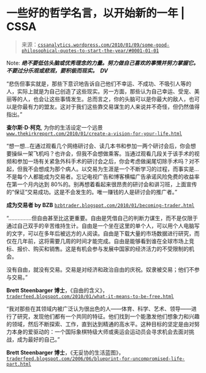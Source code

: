 <!--yml

category: 未分类

date: 2024-05-12 18:37:56

-->

# 一些好的哲学名言，以开始新的一年 | CSSA

> 来源：[`cssanalytics.wordpress.com/2010/01/09/some-good-philosophical-quotes-to-start-the-year/#0001-01-01`](https://cssanalytics.wordpress.com/2010/01/09/some-good-philosophical-quotes-to-start-the-year/#0001-01-01)

Note: ***绝不要低估头脑或优秀理念的力量。努力做自己喜欢的事情并努力掌握它。不要过分乐观或悲观，要积极而现实。  DV***

“悲伤但事实就是，那些下意识地告诉自己他们不幸运、不成功、不吸引人等的人，实际上就是为自己创造了这些现实。另一方面，那些认为自己幸运、受宠、美丽等的人，也会让这些事情发生。总而言之，你的头脑可以是你最大的敌人，也可以是你最有力的盟友。这对于我们这些靠交易谋生的人来说并不奇怪，但仍然值得指出。”

**查尔斯·D·柯克**, 为你的生活设定一个远景 [`www.thekirkreport.com/2010/01/create-a-vision-for-your-life.html`](http://www.thekirkreport.com/2010/01/create-a-vision-for-your-life.html)

“想一想...在通过观看几个网络研讨会、读几本书和参加一两个研讨会后，你会想要操纵一架飞机吗？也许会，但我不会想做乘客。当通过观看几段关于该手术的视频和参加一场有关紧急外科手术的研讨会之后，你会考虑做阑尾切除手术吗？对不起，但我不会想成为那个病人。以交易为生涯是一个不断学习的过程，而事实是... 不是每个人都能成为交易者。忘记电视广告和博客横幅广告承诺风险免费的收益率在第一个月内达到 80%的。别再想着看起来很昂贵的研讨会和讲习班，上面宣传的“保证”交易成功。这是不会发生的。唯一赚钱的人是研讨会的推广者。”

**成为交易者 by BZB** [`bzbtrader.blogspot.com/2010/01/becoming-trader.html`](http://bzbtrader.blogspot.com/2010/01/becoming-trader.html)

“……………但自由甚至比这更重要。自由是凭借自己的判断力谋生，而不是仅限于通过自己双手的辛苦维持生计。自由是一个坐在这里的单个人，可以用个人电脑写的文字，可以在多年后被远方的人阅读。自由是下载大量的市场数据进行研究，而仅在几年前，这将需要几周的时间才能完成。自由是能够看到谁在全球市场上竞标、报价、购买和销售。这是有机会参与发展中国家的经济活力的不受限制的机会。

没有自由，就没有交易。交易是对经济和政治自由的庆祝。奴隶被交易；他们不参与交易。”

**Brett Steenbarger 博士**，《自由的含义》，[`traderfeed.blogspot.com/2010/01/what-it-means-to-be-free.html`](http://traderfeed.blogspot.com/2010/01/what-it-means-to-be-free.html)

“我对那些在其领域内被广泛认为很出色的人——体育、科学、艺术、领导——进行了研究，发现他们都有一个共同的特征。他们找到一个能激发他们想象力和兴趣的领域，然后不断探索、工作，直到达到精通的高水平。这种目标的坚定是由对努力本身的爱驱动的：一个国际象棋特级大师或奥运会运动员会寻求机会去面对挑战，成为最好的自己。”

**Brett Steenbarger 博士**，《无妥协的生活蓝图》，[`traderfeed.blogspot.com/2006/06/blueprint-for-uncompromised-life-part.html`](http://traderfeed.blogspot.com/2006/06/blueprint-for-uncompromised-life-part.html)
